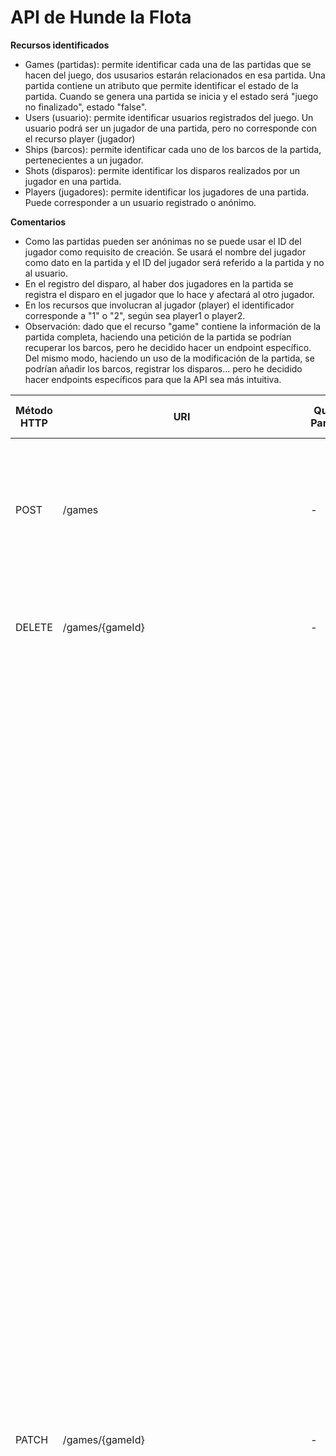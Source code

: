 # API de Hunde la Flota

**Recursos identificados**
- Games (partidas): permite identificar cada una de las partidas que se hacen del juego, dos ususarios estarán relacionados en esa partida.
  Una partida contiene un atributo que permite identificar el estado de la partida. Cuando se genera una partida se inicia y el estado será "juego no finalizado", estado "false".
- Users (usuario): permite identificar usuarios registrados del juego. Un usuario podrá ser un jugador de una partida, pero no corresponde con el recurso player (jugador)
- Ships (barcos): permite identificar cada uno de los barcos de la partida, pertenecientes a un jugador.
- Shots (disparos): permite identificar los disparos realizados por un jugador en una partida.
- Players (jugadores): permite identificar los jugadores de una partida. Puede corresponder a un usuario registrado o anónimo.


**Comentarios**
- Como las partidas pueden ser anónimas no se puede usar el ID del jugador como requisito de creación. Se usará el nombre del jugador como dato en la partida y el ID del jugador será referido a la partida y no al usuario.
- En el registro del disparo, al haber dos jugadores en la partida se registra el disparo en el jugador que lo hace y afectará al otro jugador.
- En los recursos que involucran al jugador (player) el identificador corresponde a "1" o "2", según sea player1 o player2.
- Observación: dado que el recurso "game" contiene la información de la partida completa, haciendo una petición de la partida se podrían recuperar los barcos, pero he decidido hacer un endpoint específico. Del mismo modo, haciendo un uso de la modificación de la partida, se podrían añadir los barcos, registrar los disparos... pero he decidido hacer endpoints específicos para que la API sea más intuitiva.


| Método HTTP  | URI                | Query Params | Request Body | Response Body    | Códigos HTTP de respuesta |
|--------------|--------------------|--------------|--------------|------------------|-------------------------|
| POST         | /games            | -            | `{"player1": {"name": "Player 1"}, "player2": {"name": "Player 2"}}` | `{"gameId": 1, "gameComplete": false, "winner": null, "player1": {"name": "Player 1", "boats": [], "shots": []}, "player2": {"name": "Player 2", "boats": [], "shots": []}}}` | 201 Created<br/>400 Bad Request<br/>404 Bad Request<br/>500 Internal Server Error |
| DELETE       | /games/{gameId}  | -            | -                 | `{"message": "Game deleted"}` | 200 OK<br/>404 Not Found<br/>500 Internal Server Error |
| PATCH        | /games/{gameId}  | -            | `{"gameComplete": true}` | `{"gameId": 1, "gameComplete": true, "winner": "player1", "player1": {"name": "Player 1", "boats": [{"name": "Boat 1", "location": ["A1", "A2", "A3", "A4"],"status": [false, false, false, false]},{"name": "Boat 2", "location": ["C2", "D2", "E2"], "status": [false, true, false]},{"name": "Boat 3", "location": ["G7", "G8", "G9"], "status": [false, false, false]},{"name": "Boat 4", "location": ["D8", "E8"], "status": [false, true]},{"name": "Boat 5", "location": ["J1", "J2"], "status": [false, false]},{"name": "Boat 6", "location": ["A10", "B10"], "status": [true, false]},{"name": "Boat 7", "location": ["J5"], "status": [false]},{"name": "Boat 8", "location": ["H3"], "status": [true]},{"name": "Boat 9", "location": ["D5"], "status": [true]},{"name": "Boat 10", "location": ["A7"], "status": [false]}], "shots": ["J7", "J8", "J9", "J10", "F7", "F8", "F9", "G1", "G2", "G3", "B3", "C3", "C7", "D7", "E1", "E2", "F5", "H10", "J4", "B9", "A3", "A5", ""D1"0", "F10"]}, "player2": {"name": "Player 2", "boats": [{"name": "Boat 1", "location": ["J7", "J8", "J9", "J10"], "status": [true, true, true, true]},{"name": "Boat 2", "location": ["F7", "F8", "F9"], "status": [true, true, true]},{"name": "Boat 3", "location": ["G1", "G2", "G3"], "status": [true, true, true]},{"name": "Boat 4", "location": ["B3", "C3"], "status": [true, true]},{"name": "Boat 5", "location": ["C7", "D7"], "status": [true, true]},{"name": "Boat 6", "location": ["E1", "E2"], "status": [true, true]},{"name": "Boat 7", "location": ["F5"], "status": [true]},{"name": "Boat 8", "location": ["H10"], "status": [true]},{"name": "Boat 9", "location": ["J4"], "status": [true]},{"name": "Boat 10", "location": ["B9"], "status": [true]}], "shots": ["D2", "E8", "A10", "H3", "D5", "A6", "A9", "B1", "B5", "C5", "C8", "C10", "D1", "E5", "E6", "E10", "F2", "G5", "G10", "H1", "H6", "I2", "I4", "I6"]}}}` | 200 OK<br/>400 Bad Request<br/>404 Not Found<br/>500 Internal Server Error |
| GET          | /games/{gameId}   | -            | -                   | `{"game": {"gameId": 1, "gameComplete": true, "winner": "player1", "player1": {"name": "Player 1", "boats": [{"name": "Boat 1", "location": ["A1", "A2", "A3", "A4"],"status": [false, false, false, false]},{"name": "Boat 2", "location": ["C2", "D2", "E2"], "status": [false, true, false]},{"name": "Boat 3", "location": ["G7", "G8", "G9"], "status": [false, false, false]},{"name": "Boat 4", "location": ["D8", "E8"], "status": [false, true]},{"name": "Boat 5", "location": ["J1", "J2"], "status": [false, false]},{"name": "Boat 6", "location": ["A10", "B10"], "status": [true, false]},{"name": "Boat 7", "location": ["J5"], "status": [false]},{"name": "Boat 8", "location": ["H3"], "status": [true]},{"name": "Boat 9", "location": ["D5"], "status": [true]},{"name": "Boat 10", "location": ["A7"], "status": [false]}], "shots": ["J7", "J8", "J9", "J10", "F7", "F8", "F9", "G1", "G2", "G3", "B3", "C3", "C7", "D7", "E1", "E2", "F5", "H10", "J4", "B9", "A3", "A5", ""D1"0", "F10"]}, "player2": {"name": "Player 2", "boats": [{"name": "Boat 1", "location": ["J7", "J8", "J9", "J10"], "status": [true, true, true, true]},{"name": "Boat 2", "location": ["F7", "F8", "F9"], "status": [true, true, true]},{"name": "Boat 3", "location": ["G1", "G2", "G3"], "status": [true, true, true]},{"name": "Boat 4", "location": ["B3", "C3"], "status": [true, true]},{"name": "Boat 5", "location": ["C7", "D7"], "status": [true, true]},{"name": "Boat 6", "location": ["E1", "E2"], "status": [true, true]},{"name": "Boat 7", "location": ["F5"], "status": [true]},{"name": "Boat 8", "location": ["H10"], "status": [true]},{"name": "Boat 9", "location": ["J4"], "status": [true]},{"name": "Boat 10", "location": ["B9"], "status": [true]}], "shots": ["D2", "E8", "A10", "H3", "D5", "A6", "A9", "B1", "B5", "C5", "C8", "C10", "D1", "E5", "E6", "E10", "F2", "G5", "G10", "H1", "H6", "I2", "I4", "I6"]}}}}` | 200 OK<br/>404 Not Found<br/>500 Internal Server Error |
| POST         | /games/{gameId}/players/{playerId}/ships  | -            | `{"name": "Boat 1", "location": ["A1", "A2", "A3"]}` | `{"gameId": 1, "player1": {"name": "Player 1", "boats": [{"name": "Boat 1", "location": ["A1", "A2", "A3", "A4"],"status": [false, false, false, false]},{"name": "Boat 2", "location": ["C2", "D2", "E2"], "status": [false, true, false]},{"name": "Boat 3", "location": ["G7", "G8", "G9"], "status": [false, false, false]},{"name": "Boat 4", "location": ["D8", "E8"], "status": [false, true]},{"name": "Boat 5", "location": ["J1", "J2"], "status": [false, false]},{"name": "Boat 6", "location": ["A10", "B10"], "status": [true, false]},{"name": "Boat 7", "location": ["J5"], "status": [false]},{"name": "Boat 8", "location": ["H3"], "status": [true]},{"name": "Boat 9", "location": ["D5"], "status": [true]},{"name": "Boat 10", "location": ["A7"], "status": [false]}]}` | 201 Created<br/>400 Bad Request<br/>404 Bad Request<br/>500 Internal Server Error |
| DELETE       | /games/{gameId}/players/{playerId}/ships/{shipId}  | -            | -                 | `{"message": "Ship deleted"}` | 200 OK<br/>404 Not Found<br/>500 Internal Server Error |
| GET          | /games/{gameId}/players/{playerId}/ships   | -            | -                   | `{"boats": [{"name": "Boat 1", "location": ["A1", "A2", "A3", "A4"],"status": [false, false, false, false]},{"name": "Boat 2", "location": ["C2", "D2", "E2"], "status": [false, true, false]},{"name": "Boat 3", "location": ["G7", "G8", "G9"], "status": [false, false, false]},{"name": "Boat 4", "location": ["D8", "E8"], "status": [false, true]},{"name": "Boat 5", "location": ["J1", "J2"], "status": [false, false]},{"name": "Boat 6", "location": ["A1"0, ""B1"0"], "status": [true, false]},{"name": "Boat 7", "location": ["J5"], "status": [false]},{"name": "Boat 8", "location": ["H3"], "status": [true]},{"name": "Boat 9", "location": ["D5"], "status": [true]},{"name": "Boat 10", "location": ["A7"], "status": [false]}]}` | 200 OK<br/>404 Bad Request<br/>500 Internal Server Error |
| POST         | /games/{gameId}/players/{playerId}/shots  | -            | `{"shot": ""B3"}` | `{"gameId": 1, "player1": {"name": "Player 1", "shots":["B3", C4, "A1"]}}` | 201 Created<br/>400 Bad Request<br/>404 Bad Request<br/>500 Internal Server Error |
| POST        	 | /users				| -				| `{"name": "Marc"}` | `{"userId": 1, "name": "Marc", "points": 0}` | 201 Created<br/>400 Bad Request<br/>404 Bad Request<br/>500 Internal Server Error |
| GET          	 | /users/{userId}	    | -				| -					 | `{"user": {"userId": 1, "name": "Marc", "points": 0}}` | 200 OK<br/>404 Bad Request<br/>500 Internal Server Error |
| DELETE         | /users/{userId}		| -				| -				     | `{"message": "User deleted"}` | 200 OK<br/>404 Not Found<br/>500 Internal Server Error |